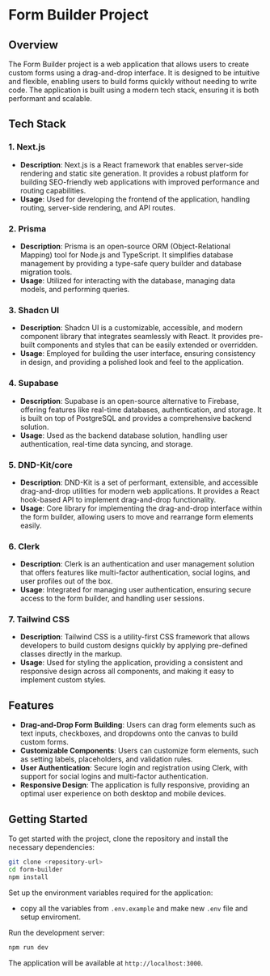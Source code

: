 # Form Builder Project

## Overview

The Form Builder project is a web application that allows users to create custom forms using a drag-and-drop interface. It is designed to be intuitive and flexible, enabling users to build forms quickly without needing to write code. The application is built using a modern tech stack, ensuring it is both performant and scalable.

## Tech Stack

### 1. **Next.js**
   - **Description**: Next.js is a React framework that enables server-side rendering and static site generation. It provides a robust platform for building SEO-friendly web applications with improved performance and routing capabilities.
   - **Usage**: Used for developing the frontend of the application, handling routing, server-side rendering, and API routes.

### 2. **Prisma**
   - **Description**: Prisma is an open-source ORM (Object-Relational Mapping) tool for Node.js and TypeScript. It simplifies database management by providing a type-safe query builder and database migration tools.
   - **Usage**: Utilized for interacting with the database, managing data models, and performing queries.

### 3. **Shadcn UI**
   - **Description**: Shadcn UI is a customizable, accessible, and modern component library that integrates seamlessly with React. It provides pre-built components and styles that can be easily extended or overridden.
   - **Usage**: Employed for building the user interface, ensuring consistency in design, and providing a polished look and feel to the application.

### 4. **Supabase**
   - **Description**: Supabase is an open-source alternative to Firebase, offering features like real-time databases, authentication, and storage. It is built on top of PostgreSQL and provides a comprehensive backend solution.
   - **Usage**: Used as the backend database solution, handling user authentication, real-time data syncing, and storage.

### 5. **DND-Kit/core**
   - **Description**: DND-Kit is a set of performant, extensible, and accessible drag-and-drop utilities for modern web applications. It provides a React hook-based API to implement drag-and-drop functionality.
   - **Usage**: Core library for implementing the drag-and-drop interface within the form builder, allowing users to move and rearrange form elements easily.

### 6. **Clerk**
   - **Description**: Clerk is an authentication and user management solution that offers features like multi-factor authentication, social logins, and user profiles out of the box.
   - **Usage**: Integrated for managing user authentication, ensuring secure access to the form builder, and handling user sessions.

### 7. **Tailwind CSS**
   - **Description**: Tailwind CSS is a utility-first CSS framework that allows developers to build custom designs quickly by applying pre-defined classes directly in the markup.
   - **Usage**: Used for styling the application, providing a consistent and responsive design across all components, and making it easy to implement custom styles.

## Features

- **Drag-and-Drop Form Building**: Users can drag form elements such as text inputs, checkboxes, and dropdowns onto the canvas to build custom forms.
- **Customizable Components**: Users can customize form elements, such as setting labels, placeholders, and validation rules.
- **User Authentication**: Secure login and registration using Clerk, with support for social logins and multi-factor authentication.
- **Responsive Design**: The application is fully responsive, providing an optimal user experience on both desktop and mobile devices.

## Getting Started

To get started with the project, clone the repository and install the necessary dependencies:

```bash
git clone <repository-url>
cd form-builder
npm install
```

Set up the environment variables required for the application:
- copy all the variables from `.env.example` and make new `.env` file and setup enviroment.

Run the development server:

```bash
npm run dev
```

The application will be available at `http://localhost:3000`.